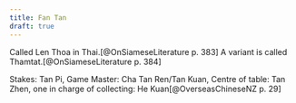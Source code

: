 ```yaml
---
title: Fan Tan
draft: true
---
```


Called Len Thoa in Thai.[@OnSiameseLiterature p. 383] A variant is called Thamtat.[@OnSiameseLiterature p. 384]

Stakes: Tan Pi, Game Master: Cha Tan Ren/Tan Kuan, Centre of table: Tan Zhen, one in charge of collecting: He Kuan[@OverseasChineseNZ p. 29]
